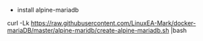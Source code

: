 * install alpine-mariadb

curl -Lk https://raw.githubusercontent.com/LinuxEA-Mark/docker-mariaDB/master/alpine-maridb/create-alpine-mariadb.sh |bash

